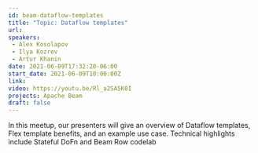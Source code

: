 ```yaml
---
id: beam-dataflow-templates
title: "Topic: Dataflow templates"
url: 
speakers:
 - Alex Kosolapov
 - Ilya Kozrev
 - Artur Khanin
date: 2021-06-09T17:32:20-06:00
start_date: 2021-06-09T10:00:00Z
link:  
video: https://youtu.be/Rl_a2SA5K0I
projects: Apache Beam
draft: false
---
```


In this meetup, our presenters will give an overview of Dataflow templates, Flex template benefits, and an example use case. Technical highlights include Stateful DoFn and Beam Row codelab
